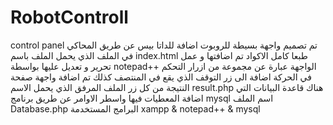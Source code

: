 # RobotControll
 control panel
تم تصميم واجهة بسيطة للروبوت اضافة للداتا بيس عن طريق المحاكي  في الملف الذي يحمل الملف باسم
index.html
طبعا كامل الاكواد تم اضافتها و عمل تحرير و تعديل عليها بواسطة
notepad++
الواجهة عبارة عن مجموعة من ازرار التحكم في الحركة اضافة الى زر التوقف الذي يقع في المنتصف
كذلك تم اضافة واجهة صفحة النتيجة من كل زر  الملف المرفق الذي يحمل الاسم
result.php
هناك قاعدة البيانات التي اضافة المعطيات فيها واسطر الاوامر عن طريق برنامج
mysql
اسم الملف 
Database.php
البرامج المستخدمة 
xampp & notepad++ & mysql
